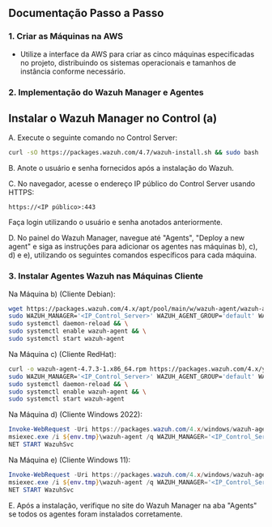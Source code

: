 ## Documentação Passo a Passo

### 1. Criar as Máquinas na AWS

- Utilize a interface da AWS para criar as cinco máquinas especificadas no projeto, distribuindo os sistemas operacionais e tamanhos de instância conforme necessário.

### 2. Implementação do Wazuh Manager e Agentes

## Instalar o Wazuh Manager no Control (a)

A. Execute o seguinte comando no Control Server:
   ```bash
   curl -sO https://packages.wazuh.com/4.7/wazuh-install.sh && sudo bash ./wazuh-install.sh -a
   ```

B. Anote o usuário e senha fornecidos após a instalação do Wazuh.

C. No navegador, acesse o endereço IP público do Control Server usando HTTPS:
   ```
   https://<IP público>:443
   ```
   Faça login utilizando o usuário e senha anotados anteriormente.

D. No painel do Wazuh Manager, navegue até "Agents", "Deploy a new agent" e siga as instruções para adicionar os agentes nas máquinas b), c), d) e e), utilizando os seguintes comandos específicos para cada máquina.

### 3. Instalar Agentes Wazuh nas Máquinas Cliente

Na Máquina b) (Cliente Debian):

```bash
wget https://packages.wazuh.com/4.x/apt/pool/main/w/wazuh-agent/wazuh-agent_4.7.3-1_amd64.deb && \
sudo WAZUH_MANAGER='<IP_Control_Server>' WAZUH_AGENT_GROUP='default' WAZUH_AGENT_NAME='LUX1-Debian' dpkg -i ./wazuh-agent_4.7.3-1_amd64.deb && \
sudo systemctl daemon-reload && \
sudo systemctl enable wazuh-agent && \
sudo systemctl start wazuh-agent
```

Na Máquina c) (Cliente RedHat):

```bash
curl -o wazuh-agent-4.7.3-1.x86_64.rpm https://packages.wazuh.com/4.x/yum/wazuh-agent-4.7.3-1.x86_64.rpm && \
sudo WAZUH_MANAGER='<IP_Control_Server>' WAZUH_AGENT_GROUP='default' WAZUH_AGENT_NAME='LUX2-RedHat' rpm -ihv wazuh-agent-4.7.3-1.x86_64.rpm && \
sudo systemctl daemon-reload && \
sudo systemctl enable wazuh-agent && \
sudo systemctl start wazuh-agent
```

Na Máquina d) (Cliente Windows 2022):

```powershell
Invoke-WebRequest -Uri https://packages.wazuh.com/4.x/windows/wazuh-agent-4.7.3-1.msi -OutFile ${env.tmp}\wazuh-agent; \
msiexec.exe /i ${env.tmp}\wazuh-agent /q WAZUH_MANAGER='<IP_Control_Server>' WAZUH_AGENT_GROUP='default' WAZUH_AGENT_NAME='WIN2022' WAZUH_REGISTRATION_SERVER='<IP_Control_Server>'; \
NET START WazuhSvc
```

Na Máquina e) (Cliente Windows 11):

```powershell
Invoke-WebRequest -Uri https://packages.wazuh.com/4.x/windows/wazuh-agent-4.7.3-1.msi -OutFile ${env.tmp}\wazuh-agent; \
msiexec.exe /i ${env.tmp}\wazuh-agent /q WAZUH_MANAGER='<IP_Control_Server>' WAZUH_AGENT_GROUP='default' WAZUH_AGENT_NAME='WIN11' WAZUH_REGISTRATION_SERVER='<IP_Control_Server>'; \
NET START WazuhSvc
```

E. Após a instalação, verifique no site do Wazuh Manager na aba "Agents" se todos os agentes foram instalados corretamente.

